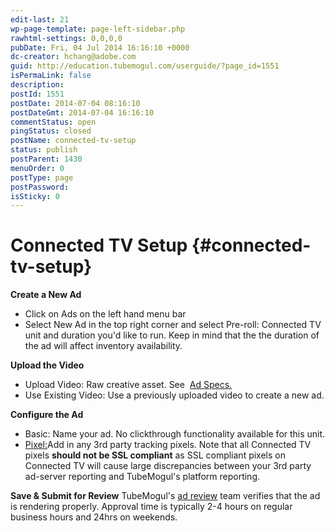 ```yaml
---
edit-last: 21
wp-page-template: page-left-sidebar.php
rawhtml-settings: 0,0,0,0
pubDate: Fri, 04 Jul 2014 16:16:10 +0000
dc-creator: hchang@adobe.com
guid: http://education.tubemogul.com/userguide/?page_id=1551
isPermaLink: false
description: 
postId: 1551
postDate: 2014-07-04 08:16:10
postDateGmt: 2014-07-04 16:16:10
commentStatus: open
pingStatus: closed
postName: connected-tv-setup
status: publish
postParent: 1430
menuOrder: 0
postType: page
postPassword: 
isSticky: 0
---
```


# Connected TV Setup {#connected-tv-setup}

**Create a New Ad**

* Click on Ads on the left hand menu bar
* Select New Ad in the top right corner and select Pre-roll: Connected TV unit and duration you'd like to run. Keep in mind that the the duration of the ad will affect inventory&nbsp;availability.

**Upload the Video**

* Upload Video: Raw creative asset. See&nbsp; [Ad Specs.](../user-guide/planning/ad-formats/ad-specs/user-guideplanningad-formatsad-specs.md)
* Use Existing Video: Use a previously uploaded video to create a new ad.

**Configure the Ad**

* Basic: Name your ad. No clickthrough functionality available for this unit.
* [Pixel:](../user-guide/execution/ad-unit-setup/3rd-party-tracking-adserving/tracking-pixels/user-guideexecutionad-unit-setup3rd-party-tracking-adservingtracking-pixels.md)Add in any 3rd party tracking pixels. Note that all Connected TV pixels **should not be SSL compliant** as SSL compliant pixels on Connected TV will cause large discrepancies between your 3rd party ad-server reporting and TubeMogul's platform reporting.

**Save & Submit for Review**
TubeMogul's [ad review](../user-guide/execution/ad-unit-setup/ad-reviews/user-guideexecutionad-unit-setupad-reviews.md) team verifies that the ad is rendering properly. Approval time is typically 2-4 hours on regular business hours and 24hrs on weekends. 
